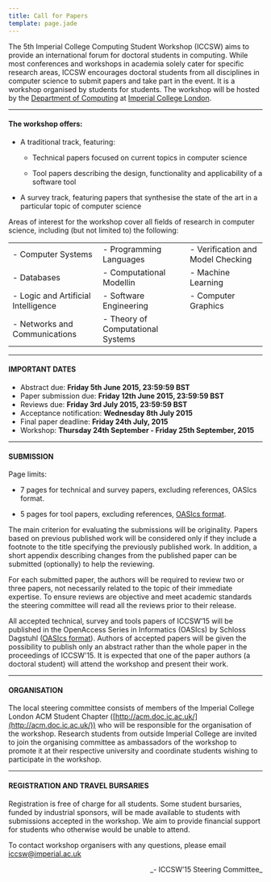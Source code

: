 ```yaml
---
title: Call for Papers
template: page.jade
---
```


The 5th Imperial College Computing Student Workshop (ICCSW) aims to
provide an international forum for doctoral students in computing. While
most conferences and workshops in academia solely cater for specific
research areas, ICCSW encourages doctoral students from all disciplines
in computer science to submit papers and take part in the event. It is a
workshop organised by students for students. The workshop will be hosted
by the [Department of Computing](http://www.doc.ic.ac.uk/) at
[Imperial College London](http://www.imperial.ac.uk/).

---

#### The workshop offers:

* A traditional track, featuring:

    * Technical papers focused on current topics in computer science

    * Tool papers describing the design, functionality and applicability of a software tool

* A survey track, featuring papers that synthesise the state of the art in a particular topic of computer science

Areas of interest for the workshop cover all fields of research in computer science, including (but not limited to) the following:

|       						      |            					      | 		  	                      |
|-------------------------------------|-----------------------------------|-----------------------------------|
| - Computer Systems                  | - Programming Languages           | - Verification and Model Checking |
| - Databases                         | - Computational Modellin          | - Machine Learning                |
| - Logic and Artificial Intelligence | - Software Engineering            | - Computer Graphics               |
| - Networks and Communications       | - Theory of Computational Systems |                                   |

---

#### IMPORTANT DATES

* Abstract due: **Friday 5th June 2015, 23:59:59 BST**
* Paper submission due: **Friday 12th June 2015, 23:59:59 BST**
* Reviews due: **Friday 3rd July 2015, 23:59:59 BST**
* Acceptance notification: **Wednesday 8th July 2015**
* Final paper deadline: **Friday 24th July, 2015**
* Workshop: **Thursday 24th September - Friday 25th September, 2015**

---

#### SUBMISSION

Page limits:

- 7 pages for technical and survey papers, excluding references, OASIcs format.

- 5 pages for tool papers, excluding references, [OASIcs format](http://drops.dagstuhl.de/styles/oasics/oasics-authors.tgz).

The main criterion for evaluating the submissions will be originality. Papers based on previous published work will be considered only if they include a footnote to the title specifying the previously published work. In addition, a short appendix describing changes from the published paper can be submitted (optionally) to help the reviewing.

For each submitted paper, the authors will be required to review two or three papers, not necessarily related to the topic of their immediate expertise. To ensure reviews are objective and meet academic standards the steering committee will read all the reviews prior to their release.

All accepted technical, survey and tools papers of ICCSW’15 will be published in the OpenAccess Series in Informatics (OASIcs) by Schloss Dagstuhl ([OASIcs format](http://drops.dagstuhl.de/styles/oasics/oasics-authors.tgz)). Authors of accepted papers will be given the possibility to publish only an abstract rather than the whole paper in the proceedings of ICCSW'15. It is expected that one of the paper authors (a doctoral student) will attend the workshop and present their work.

---

#### ORGANISATION

The local steering committee consists of members of the Imperial College London ACM Student Chapter ([http://acm.doc.ic.ac.uk/](http://acm.doc.ic.ac.uk/)) who will be responsible for the organisation of the workshop. Research students from outside Imperial College are invited to join the organising committee as ambassadors of the workshop to promote it at their respective university and coordinate students wishing to participate in the workshop.

---

#### REGISTRATION AND TRAVEL BURSARIES

Registration is free of charge for all students. Some student bursaries, funded by industrial sponsors, will be made available to students with submissions accepted in the workshop. We aim to provide financial support for students who otherwise would be unable to attend.

To contact workshop organisers with any questions, please email [iccsw@imperial.ac.uk](mailto:iccsw@imperial.ac.uk)

<div align="right">_- ICCSW’15 Steering Committee_</div>





